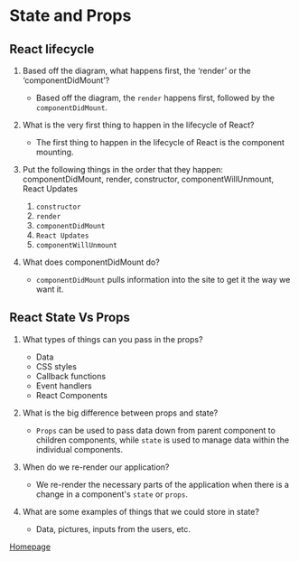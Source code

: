 # State and Props

## React lifecycle

1. Based off the diagram, what happens first, the ‘render’ or the ‘componentDidMount’?

    - Based off the diagram, the `render` happens first, followed by the `componentDidMount`.

2. What is the very first thing to happen in the lifecycle of React?

    - The first thing to happen in the lifecycle of React is the component mounting.

3. Put the following things in the order that they happen: componentDidMount, render, constructor, componentWillUnmount, React Updates

    1. `constructor`
    2. `render`
    3. `componentDidMount`
    4. `React Updates`
    5. `componentWillUnmount`

4. What does componentDidMount do?

    - `componentDidMount` pulls information into the site to get it the way we want it.

## React State Vs Props

1. What types of things can you pass in the props?

    - Data
    - CSS styles
    - Callback functions
    - Event handlers
    - React Components

2. What is the big difference between props and state?

    - `Props` can be used to pass data down from parent component to children components, while `state` is used to manage data within the individual components.

3. When do we re-render our application?

    - We re-render the necessary parts of the application when there is a change in a component's `state` or `props`.

4. What are some examples of things that we could store in state?

    - Data, pictures, inputs from the users, etc.

[Homepage](https://halliwellb.github.io/reading-notes/)
